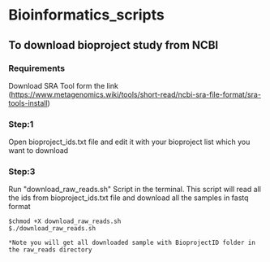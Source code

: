 # Bioinformatics_scripts
## To download bioproject study from NCBI
### Requirements 
Download SRA Tool form the link (https://www.metagenomics.wiki/tools/short-read/ncbi-sra-file-format/sra-tools-install)

### Step:1
Open bioproject_ids.txt file and edit it with your bioproject list which you want to download

### Step:3
Run "download_raw_reads.sh" Script in the terminal. This script will read all the ids from bioproject_ids.txt file and download all the samples in fastq format

```
$chmod +X download_raw_reads.sh
$./download_raw_reads.sh

*Note you will get all downloaded sample with BioprojectID folder in the raw_reads directory
```
